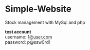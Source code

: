 # Simple-Website
Stock management with MySql and php

<b>test account</b> <br/> username: 1@user.com <br/>password: p@ssw0rd!
